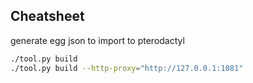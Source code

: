 ## Cheatsheet

generate egg json to import to pterodactyl

```bash
./tool.py build
./tool.py build --http-proxy="http://127.0.0.1:1081"
```
